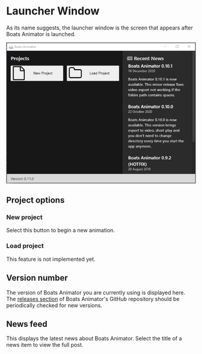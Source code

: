 # Launcher Window

As its name suggests, the launcher window is the screen that appears after Boats Animator is launched.

![Launcher window](../img/launcher-window.png)

## Project options

### New project

Select this button to begin a new animation.

### Load project

This feature is not implemented yet.

## Version number

The version of Boats Animator you are currently using is displayed here. The [releases section](https://github.com/charlielee/boats-animator/releases) of Boats Animator's GitHub repository should be periodically checked for new versions.

## News feed

This displays the latest news about Boats Animator. Select the title of a news item to view the full post.